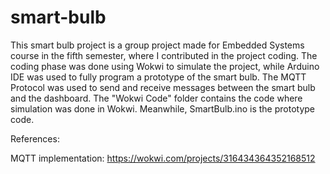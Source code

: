 # smart-bulb

This smart bulb project is a group project made for Embedded Systems course in the fifth semester, where I contributed in the project coding. The coding phase was done using Wokwi to simulate the project, while Arduino IDE was used to fully program a prototype of the smart bulb. The MQTT Protocol was used to send and receive messages between the smart bulb and the dashboard. The "Wokwi Code" folder contains the code where simulation was done in Wokwi. Meanwhile, SmartBulb.ino is the prototype code.


References:

MQTT implementation: https://wokwi.com/projects/316434364352168512
